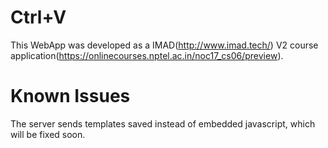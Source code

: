 # Ctrl+V

This WebApp was developed as a IMAD(http://www.imad.tech/) V2 course application(https://onlinecourses.nptel.ac.in/noc17_cs06/preview).

# Known Issues

The server sends templates saved instead of embedded javascript, which will be fixed soon.
